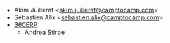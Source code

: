 - Akim Juillerat \<<akim.juillerat@camptocamp.com>\>
- Sébastien Alix \<<sebastien.alix@camptocamp.com>\>
- [360ERP](https://www.360erp.com):
  - Andrea Stirpe
